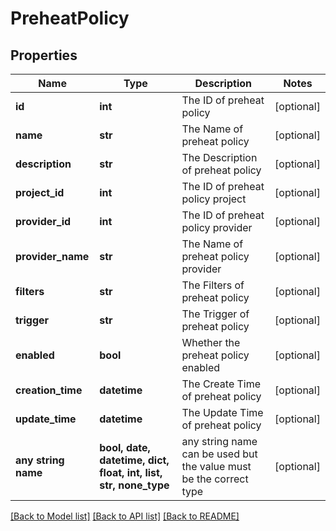 # PreheatPolicy


## Properties
Name | Type | Description | Notes
------------ | ------------- | ------------- | -------------
**id** | **int** | The ID of preheat policy | [optional] 
**name** | **str** | The Name of preheat policy | [optional] 
**description** | **str** | The Description of preheat policy | [optional] 
**project_id** | **int** | The ID of preheat policy project | [optional] 
**provider_id** | **int** | The ID of preheat policy provider | [optional] 
**provider_name** | **str** | The Name of preheat policy provider | [optional] 
**filters** | **str** | The Filters of preheat policy | [optional] 
**trigger** | **str** | The Trigger of preheat policy | [optional] 
**enabled** | **bool** | Whether the preheat policy enabled | [optional] 
**creation_time** | **datetime** | The Create Time of preheat policy | [optional] 
**update_time** | **datetime** | The Update Time of preheat policy | [optional] 
**any string name** | **bool, date, datetime, dict, float, int, list, str, none_type** | any string name can be used but the value must be the correct type | [optional]

[[Back to Model list]](../README.md#documentation-for-models) [[Back to API list]](../README.md#documentation-for-api-endpoints) [[Back to README]](../README.md)


